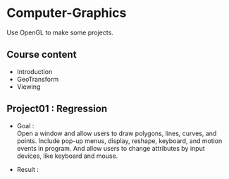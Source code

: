 # Computer-Graphics
Use OpenGL to make some projects.
>

## Course content
- Introduction
- GeoTransform
- Viewing
>

## Project01 : Regression
- Goal :       
Open a window and allow users to draw polygons, lines, curves, and points. Include pop-up menus, display, reshape, keyboard, and motion events in program. And allow users to change attributes by input devices, like keyboard and mouse.
>
- Result :      

>
